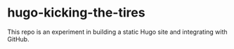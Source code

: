 # hugo-kicking-the-tires

This repo is an experiment in building a static Hugo site and integrating with GitHub.
